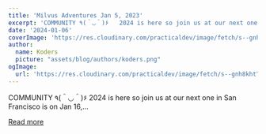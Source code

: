 ```yaml
---
title: 'Milvus Adventures Jan 5, 2023'
excerpt: 'COMMUNITY ٩(＾◡＾)۶   2024 is here so join us at our next one in San Francisco is on Jan 16,...'
date: '2024-01-06'
coverImage: 'https://res.cloudinary.com/practicaldev/image/fetch/s--gnh8khtT--/c_imagga_scale,f_auto,fl_progressive,h_420,q_auto,w_1000/https://dev-to-uploads.s3.amazonaws.com/uploads/articles/d2oxf9lv8x4y0zi1zng2.jpg'
author:
  name: Koders
  picture: "assets/blog/authors/koders.png"
ogImage:
  url: 'https://res.cloudinary.com/practicaldev/image/fetch/s--gnh8khtT--/c_imagga_scale,f_auto,fl_progressive,h_420,q_auto,w_1000/https://dev-to-uploads.s3.amazonaws.com/uploads/articles/d2oxf9lv8x4y0zi1zng2.jpg'
---
```


COMMUNITY ٩(＾◡＾)۶   2024 is here so join us at our next one in San Francisco is on Jan 16,...

[Read more](https://dev.to/chrischurilo/milvus-adventures-jan-5-2023-24eb)
